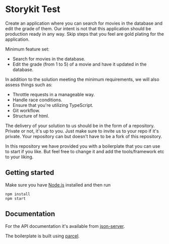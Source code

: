Storykit Test
=====

Create an application where you can search for movies in the database and edit the grade of them.
Our intent is not that this application should be production ready in any way.
Skip steps that you feel are gold plating for the application.

Minimum feature set:
* Search for movies in the database.
* Edit the grade (from 1 to 5) of a movie and have it updated in the database.

In addition to the solution meeting the minimum requirements, we will also assess things such as:
* Throttle requests in a manageable way.
* Handle race conditions.
* Ensure that you're utilizing TypeScript.
* Git workflow.
* Structure of html.

The delivery of your solution to us should be in the form of a repository. Private or not, it's up to you. Just make sure to invite us to your repo if it's private. Your repository can but doesn't have to be a fork of this repository.

In this repository we have provided you with a boilerplate that you can use to start if you like.
But feel free to change it and add the tools/framework etc to your liking.

## Getting started

Make sure you have [Node.js](https://nodejs.org/en/download/) installed and then run

```
npm install
npm start
```

## Documentation

For the API documentation it's available from [json-server](https://www.npmjs.com/package/json-server).

The boilerplate is built using [parcel](https://parceljs.org/).
